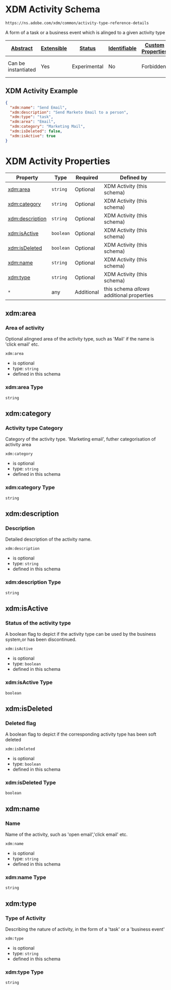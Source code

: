 
# XDM Activity Schema

```
https://ns.adobe.com/xdm/common/activity-type-reference-details
```

A form of a task or a business event which is alinged to a given activity type

| [Abstract](../../abstract.md) | [Extensible](../../extensions.md) | [Status](../../status.md) | [Identifiable](../../id.md) | [Custom Properties](../../extensions.md) | [Additional Properties](../../extensions.md) | Defined In |
|-------------------------------|-----------------------------------|---------------------------|-----------------------------|------------------------------------------|----------------------------------------------|------------|
| Can be instantiated | Yes | Experimental | No | Forbidden | Permitted | [common/activity-type-reference-details.schema.json](common/activity-type-reference-details.schema.json) |

## XDM Activity Example
```json
{
  "xdm:name": "Send Email",
  "xdm:description": "Send Marketo Email to a person",
  "xdm:type": "task",
  "xdm:area": "Email",
  "xdm:category": "Marketing Mail",
  "xdm:isDeleted": false,
  "xdm:isActive": true
}
```

# XDM Activity Properties

| Property | Type | Required | Defined by |
|----------|------|----------|------------|
| [xdm:area](#xdmarea) | `string` | Optional | XDM Activity (this schema) |
| [xdm:category](#xdmcategory) | `string` | Optional | XDM Activity (this schema) |
| [xdm:description](#xdmdescription) | `string` | Optional | XDM Activity (this schema) |
| [xdm:isActive](#xdmisactive) | `boolean` | Optional | XDM Activity (this schema) |
| [xdm:isDeleted](#xdmisdeleted) | `boolean` | Optional | XDM Activity (this schema) |
| [xdm:name](#xdmname) | `string` | Optional | XDM Activity (this schema) |
| [xdm:type](#xdmtype) | `string` | Optional | XDM Activity (this schema) |
| `*` | any | Additional | this schema *allows* additional properties |

## xdm:area
### Area of activity

Optional alingned area of the activity type, such as 'Mail' if the name is 'click email' etc.

`xdm:area`
* is optional
* type: `string`
* defined in this schema

### xdm:area Type


`string`






## xdm:category
### Activity type Category

Category of the activity type. 'Marketing email', futher categorisation of activity area

`xdm:category`
* is optional
* type: `string`
* defined in this schema

### xdm:category Type


`string`






## xdm:description
### Description

Detailed description of the activity name.

`xdm:description`
* is optional
* type: `string`
* defined in this schema

### xdm:description Type


`string`






## xdm:isActive
### Status of the activity type

A boolean flag to depict if the activity type can be used by the business system,or has been discontinued.

`xdm:isActive`
* is optional
* type: `boolean`
* defined in this schema

### xdm:isActive Type


`boolean`





## xdm:isDeleted
### Deleted flag

A boolean flag to depict if the corresponding activity type has been soft deleted

`xdm:isDeleted`
* is optional
* type: `boolean`
* defined in this schema

### xdm:isDeleted Type


`boolean`





## xdm:name
### Name

Name of the activity, such as 'open email','click email' etc.

`xdm:name`
* is optional
* type: `string`
* defined in this schema

### xdm:name Type


`string`






## xdm:type
### Type of Activity

Describing the nature of activity, in the form of a 'task' or a 'business event' 

`xdm:type`
* is optional
* type: `string`
* defined in this schema

### xdm:type Type


`string`





